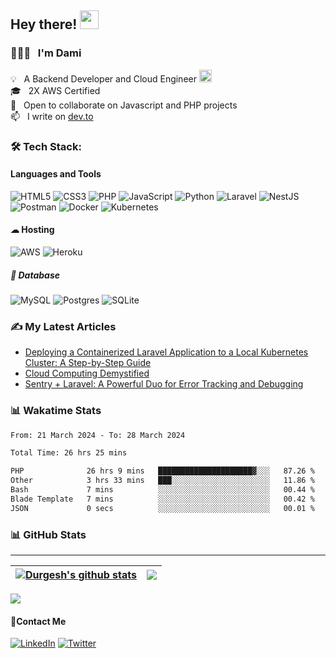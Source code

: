 
<h2>Hey there!  <img src="https://user-images.githubusercontent.com/42378118/110234147-e3259600-7f4e-11eb-95be-0c4047144dea.gif" width="30"> </h2>

### 👨🏻‍💻 &nbsp; I'm Dami

💡 &nbsp; A Backend Developer and Cloud Engineer <img height=20px width=20px src="https://media2.giphy.com/media/RbDKaczqWovIugyJmW/giphy.gif?cid=ecf05e47hb12laxld7yum97n4t13k9vbcn4cfgg77hbss6aj&rid=giphy.gif&ct=g" width="50">\
🎓 &nbsp; 2X AWS Certified\
👯 &nbsp; Open to collaborate on Javascript and PHP projects\
📫 &nbsp; I write on [dev.to](https://dev.to/thatcoolguy)


### 🛠 Tech Stack:

#### Languages and Tools
![HTML5](https://img.shields.io/badge/html5-%23E34F26.svg?style=for-the-badge&logo=html5&logoColor=white) 
![CSS3](https://img.shields.io/badge/css3-%231572B6.svg?style=for-the-badge&logo=css3&logoColor=white) 
![PHP](https://img.shields.io/badge/php-%23777BB4.svg?style=for-the-badge&logo=php&logoColor=white)
![JavaScript](https://img.shields.io/badge/javascript-%23323330.svg?style=for-the-badge&logo=javascript&logoColor=%23F7DF1E)
![Python](https://img.shields.io/badge/python-3670A0?style=for-the-badge&logo=python&logoColor=ffdd54)
![Laravel](https://img.shields.io/badge/laravel-%23FF2D20.svg?style=for-the-badge&logo=laravel&logoColor=white)
![NestJS](https://img.shields.io/badge/nestjs-%23E0234E.svg?style=for-the-badge&logo=nestjs&logoColor=white)
![Postman](https://img.shields.io/badge/Postman-FF6C37?style=for-the-badge&logo=postman&logoColor=white) 
![Docker](https://img.shields.io/badge/docker-%230db7ed.svg?style=for-the-badge&logo=docker&logoColor=white)
![Kubernetes](https://img.shields.io/badge/kubernetes-%23326ce5.svg?style=for-the-badge&logo=kubernetes&logoColor=white)

#### ☁ Hosting
![AWS](https://img.shields.io/badge/AWS-%23FF9900.svg?style=for-the-badge&logo=amazon-aws&logoColor=white) 
![Heroku](https://img.shields.io/badge/heroku-%23430098.svg?style=for-the-badge&logo=heroku&logoColor=white) 

 ##### 💾 Database
![MySQL](https://img.shields.io/badge/mysql-%2300f.svg?style=for-the-badge&logo=mysql&logoColor=white) 
![Postgres](https://img.shields.io/badge/postgres-%23316192.svg?style=for-the-badge&logo=postgresql&logoColor=white) 
![SQLite](https://img.shields.io/badge/sqlite-%2307405e.svg?style=for-the-badge&logo=sqlite&logoColor=-badge&logo=scikit-learn&logoColor=white) 


### ✍️ My Latest Articles
<!-- BLOG-POST-LIST:START -->
- [Deploying a Containerized Laravel Application to a Local Kubernetes Cluster: A Step-by-Step Guide](https://dev.to/thatcoolguy/deploying-a-containerized-laravel-application-to-a-local-kubernetes-cluster-1al)
- [Cloud Computing Demystified](https://dev.to/thatcoolguy/cloud-computing-demystified-1pdc)
- [Sentry + Laravel: A Powerful Duo for Error Tracking and Debugging](https://dev.to/thatcoolguy/sentry-laravel-a-powerful-duo-for-error-tracking-and-debugging-1dh7)
<!-- BLOG-POST-LIST:END -->

### 📊 Wakatime Stats
<!--START_SECTION:waka-->

```txt
From: 21 March 2024 - To: 28 March 2024

Total Time: 26 hrs 25 mins

PHP              26 hrs 9 mins   █████████████████████▓░░░   87.26 %
Other            3 hrs 33 mins   ███░░░░░░░░░░░░░░░░░░░░░░   11.86 %
Bash             7 mins          ░░░░░░░░░░░░░░░░░░░░░░░░░   00.44 %
Blade Template   7 mins          ░░░░░░░░░░░░░░░░░░░░░░░░░   00.42 %
JSON             0 secs          ░░░░░░░░░░░░░░░░░░░░░░░░░   00.01 %
```

<!--END_SECTION:waka-->

### 📊 GitHub Stats 
---
| <a href="https://github.com/ThatCoolGuyyy/github-readme-stats"><img align="center" src="https://github-readme-stats.vercel.app/api?username=ThatCoolGuyyy&show_icons=true&include_all_commits=false&theme=buefy&hide_border=true" alt="Durgesh's github stats" /></a> | <a href="https://github.com/ThatCoolGuyyy/github-readme-stats"><img align="center" src="https://github-readme-stats.vercel.app/api/top-langs/?username=ThatCoolGuyyy&layout=compact&theme=buefy&hide_border=true" /></a> |
| ------------- | ------------- |

[![](https://visitcount.itsvg.in/api?id=ThatCoolGuyyy&icon=2&color=9)](https://visitcount.itsvg.in)

 #### 📱Contact Me
[![LinkedIn](https://img.shields.io/badge/LinkedIn-%230077B5.svg?logo=linkedin&logoColor=white)](https://linkedin.com/in/https://www.linkedin.com/in/oluwadamilolaoshungboye)
[![Twitter](https://img.shields.io/badge/Twitter-%231DA1F2.svg?logo=Twitter&logoColor=white)](https://twitter.com/thatc0olguyy) 
